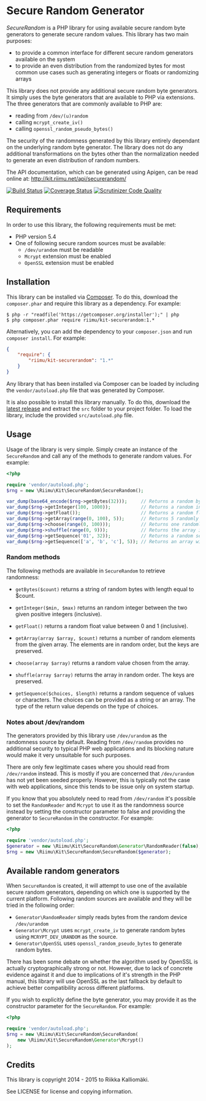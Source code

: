 # Secure Random Generator #

*SecureRandom* is a PHP library for using available secure random byte generators
to generate secure random values. This library has two main purposes:

  * to provide a common interface for different secure random generators
    available on the system
  * to provide an even distribution from the randomized bytes for most common
    use cases such as generating integers or floats or randomizing arrays

This library does not provide any additional secure random byte generators. It
simply uses the byte generators that are available to PHP via extensions. The
three generators that are commonly available to PHP are:

  * reading from `/dev/(u)random`
  * calling `mcrypt_create_iv()`
  * calling `openssl_random_pseudo_bytes()`

The security of the randomness generated by this library entirely dependant on
the underlying random byte generator. The library does not do any additional
transformations on the bytes other than the normalization needed to generate an
even distribution of random numbers.

The API documentation, which can be generated using Apigen, can be read online
at: http://kit.riimu.net/api/securerandom/

[![Build Status](https://img.shields.io/travis/Riimu/Kit-SecureRandom.svg?style=flat)](https://travis-ci.org/Riimu/Kit-SecureRandom)
[![Coverage Status](https://img.shields.io/coveralls/Riimu/Kit-SecureRandom.svg?style=flat)](https://coveralls.io/r/Riimu/Kit-SecureRandom?branch=master)
[![Scrutinizer Code Quality](https://img.shields.io/scrutinizer/g/Riimu/Kit-SecureRandom.svg?style=flat)](https://scrutinizer-ci.com/g/Riimu/Kit-SecureRandom/?branch=master)

## Requirements ##

In order to use this library, the following requirements must be met:

  * PHP version 5.4
  * One of following secure random sources must be available:
    * `/dev/urandom` must be readable
    * `Mcrypt` extension must be enabled
    * `OpenSSL` extension must be enabled

## Installation ##

This library can be installed via [Composer](http://getcomposer.org/). To do
this, download the `composer.phar` and require this library as a dependency. For
example:

```
$ php -r "readfile('https://getcomposer.org/installer');" | php
$ php composer.phar require riimu/kit-securerandom:1.*
```

Alternatively, you can add the dependency to your `composer.json` and run
`composer install`. For example:

```json
{
    "require": {
        "riimu/kit-securerandom": "1.*"
    }
}
```

Any library that has been installed via Composer can be loaded by including the
`vendor/autoload.php` file that was generated by Composer.

It is also possible to install this library manually. To do this, download the
[latest release](https://github.com/Riimu/Kit-SecureRandom/releases/latest) and
extract the `src` folder to your project folder. To load the library, include
the provided `src/autoload.php` file.

## Usage ##

Usage of the library is very simple. Simply create an instance of the
`SecureRandom` and call any of the methods to generate random values. For
example:

```php
<?php

require 'vendor/autoload.php';
$rng = new \Riimu\Kit\SecureRandom\SecureRandom();

var_dump(base64_encode($rng->getBytes(32)));     // Returns a random byte string
var_dump($rng->getInteger(100, 1000));           // Returns a random integer between 100 and 1000
var_dump($rng->getFloat());                      // Returns a random float between 0 and 1
var_dump($rng->getArray(range(0, 100), 5));      // Returns 5 randomly selected elements from the array
var_dump($rng->choose(range(0, 100)));           // Returns one randomly chosen value from the array
var_dump($rng->shuffle(range(0, 9)));            // Returns the array in random order
var_dump($rng->getSequence('01', 32));           // Returns a random sequence of 0s and 1s with length of 32
var_dump($rng->getSequence(['a', 'b', 'c'], 5)); // Returns an array with 5 elements randomly chosen from 'a', 'b', and 'c'
```

### Random methods ###

The following methods are available in `SecureRandom` to retrieve randomness:

  * `getBytes($count)` returns a string of random bytes with length equal to
    $count.
    
  * `getInteger($min, $max)` returns an random integer between the two given
    positive integers (inclusive).
    
  * `getFloat()` returns a random float value between 0 and 1 (inclusive).
  
  * `getArray(array $array, $count)` returns a number of random elements from
    the given array. The elements are in random order, but the keys are
    preserved.
    
  * `choose(array $array)` returns a random value chosen from the array.
  
  * `shuffle(array $array)` returns the array in random order. The keys are
    preserved.
    
  * `getSequence($choices, $length)` returns a random sequence of values or
    characters. The choices can be provided as a string or an array. The type of
    the return value depends on the type of choices.

### Notes about /dev/random ###

The generators provided by this library use `/dev/urandom` as the randomness
source by default. Reading from `/dev/random` provides no additional security
to typical PHP web applications and its blocking nature would make it very
unsuitable for such purposes.

There are only few legitimate cases where you should read from `/dev/random`
instead. This is mostly if you are concerned that `/dev/urandom` has not yet
been seeded properly. However, this is typically not the case with web
applications, since this tends to be issue only on system startup.

If you know that you absolutely need to read from `/dev/random` it's possible
to set the `RandomReader` and `Mcrypt` to use it as the randomness source
instead by setting the constructor parameter to false and providing the
generator to `SecureRandom` in the constructor. For example:

```php
<?php

require 'vendor/autoload.php';
$generator = new \Riimu\Kit\SecureRandom\Generator\RandomReader(false);
$rng = new \Riimu\Kit\SecureRandom\SecureRandom($generator);
```

## Available random generators ##

When `SecureRandom` is created, it will attempt to use one of the available
secure random generators, depending on which one is supported by the current
platform. Following random sources are available and they will be tried in the
following order:

  * `Generator\RandomReader` simply reads bytes from the random device
    `/dev/urandom`
  * `Generator\Mcrypt` uses `mcrypt_create_iv` to generate random bytes using
    `MCRYPT_DEV_URANDOM` as the source.
  * `Generator\OpenSSL` uses `openssl_random_pseudo_bytes` to generate random
    bytes.

There has been some debate on whether the algorithm used by OpenSSL is actually
cryptographically strong or not. However, due to lack of concrete evidence
against it and due to implications of it's strength in the PHP manual, this
library will use OpenSSL as the last fallback by default to achieve better
compatibility across different platforms.

If you wish to explicitly define the byte generator, you may provide it as the
constructor parameter for the `SecureRandom`. For example:

```php
<?php

require 'vendor/autoload.php';
$rng = new \Riimu\Kit\SecureRandom\SecureRandom(
    new \Riimu\Kit\SecureRandom\Generator\Mcrypt()
);
```

## Credits ##

This library is copyright 2014 - 2015 to Riikka Kalliomäki.

See LICENSE for license and copying information.
